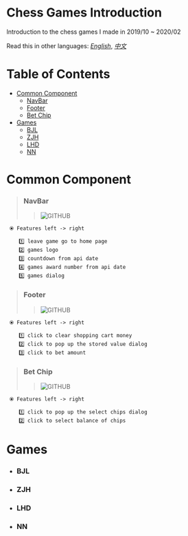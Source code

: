 
# Chess Games Introduction
Introduction to the chess games I made in 2019/10 ~ 2020/02

Read this in other languages: *[English](https://github.com/curtis567/FFUN_audio/blob/master/README.md)*, *[中文](https://github.com/curtis567/FFUN_audio/blob/master/README.zh-tw.md)*

# Table of Contents
  * [Common Component](#common-component)
    * [NavBar](#navbar)
    * [Footer](#footer)
    * [Bet Chip](#bet-chip)
  * [Games](#games)
    * [BJL](#bjl)
    * [ZJH](#zjh)
    * [LHD](#lhd)
    * [NN](#nn)

# Common Component
   > ### NavBar
  >> ![GITHUB]( https://github.com/curtis567/FFUN_audio/blob/master/Image/Navbar.png "NavBar")
```
 ⦿ Features left -> right
 
    1️⃣ leave game go to home page                       
    2️⃣ games logo                                       
    3️⃣ countdown from api date                          
    4️⃣ games award number from api date                 
    5️⃣ games dialog
```
  > ### Footer
  >> ![GITHUB]( https://github.com/curtis567/FFUN_audio/blob/master/Image/Footer.png "Footer")
```
 ⦿ Features left -> right
 
    1️⃣ click to clear shopping cart money                       
    2️⃣ click to pop up the stored value dialog                                      
    3️⃣ click to bet amount
```
 > ### Bet Chip
  >> ![GITHUB]( https://github.com/curtis567/FFUN_audio/blob/master/Image/Bet_Chips.png "Bet_Chips")
```
 ⦿ Features left -> right
 
    1️⃣ click to pop up the select chips dialog                     
    2️⃣ click to select balance of chips
```
# Games
* ### BJL
* ### ZJH
* ### LHD
* ### NN
